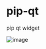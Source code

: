 # pip-qt
pip qt widget

![image](https://github.com/hannesdelbeke/pip-qt/assets/3758308/272b56de-ada0-45f3-a813-75db8a749688)
